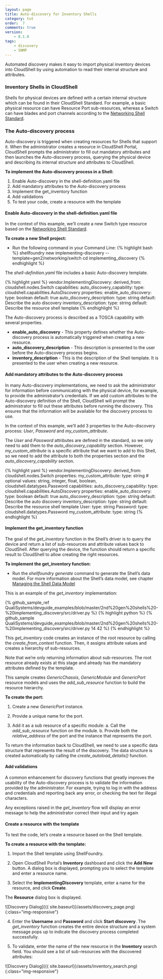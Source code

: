 ```yaml
---
layout: page
title: Auto-discovery for Inventory Shells
category: tut
order:  7
comments: true
version:
    - 8.1.0
tags:
    - discovery
    - SNMP
---
```

Automated discovery makes it easy to import physical inventory devices into CloudShell by using automation to read their internal structure and attributes.


### Inventory Shells in CloudShell

Shells for physical devices are defined with a certain internal structure which can be found in their CloudShell Standard. For example, a basic physical resource can have Resource Port sub-resources, whereas a Switch can have blades and port channels according to the
[Networking Shell Standard](https://github.com/QualiSystems/cloudshell-standards/blob/master/Documentation/networking_standard.md).


### The Auto-discovery process

Auto-discovery is triggered when creating resources for Shells that support it. When the administrator creates a resource in CloudShell Portal, CloudShell prompts the administrator to fill out mandatory attributes and then launches the Auto-discovery process, querying the physical device and describing its internal structure and attributes to CloudShell.


**To implement the Auto-discovery process in a Shell:**

1.	Enable Auto-discovery in the shell-definition.yaml file
2.	Add mandatory attributes to the Auto-discovery process
3.	Implement the get_inventory function
4.	Add validations
5.	To test your code, create a resource with the template



#### Enable Auto-discovery in the shell-definition.yaml file
In the context of this example, we’ll create a new Switch type resource based on the
[Networking Shell Standard](https://github.com/QualiSystems/cloudshell-standards/blob/master/Documentation/networking_standard.md).

**To create a new Shell project:**
* Run the following command in your Command Line:
{% highlight bash %}
shellfoundry new implementing-discovery --template=gen2/networking/switch
cd implementing_discovery
{% endhighlight %}


The _shell-definition.yaml_ file includes a basic Auto-discovery template.

{% highlight yaml %}
vendor.ImplementingDiscovery:
  derived_from: cloudshell.nodes.Switch
  capabilities:
    auto_discovery_capability:
      type: cloudshell.capabilities.AutoDiscovery
      properties:
        enable_auto_discovery:
          type: boolean
          default: true
        auto_discovery_description:
          type: string
          default: Describe the auto discovery
        inventory_description:
          type: string
          default: Describe the resource shell template
{% endhighlight %}


The Auto-discovery process is described as a TOSCA capability with several properties.
*	**enable_auto_discovery** - This property defines whether the Auto-discovery process is automatically triggered when creating a new resource.
*	**auto_discovery_description** - This description is presented to the user before the Auto-discovery process begins.
*	**inventory_description** - This is the description of the Shell template. It is presented to the user when creating a new resource.


#### Add mandatory attributes to the Auto-discovery process
In many Auto-discovery implementations, we need to ask the administrator for information before communicating with the physical device, for example, to provide the administrator’s credentials. If we add custom attributes to the Auto-discovery definition of the Shell, CloudShell will prompt the administrator to fill out these attributes before running the discovery. This ensures that the information will be available for the discovery process to use.

In the context of this example, we’ll add 3 properties to the Auto-discovery process: _User_, _Password_ and _my_custom_attribute_.

The _User_ and _Password_ attributes are defined in the standard, so we only need to add them to the _auto_discovery_capability_ section. However, _my_custom_attribute_ is a specific attribute that we want to add to this Shell, so we need to add the attribute to both the properties section and the _auto_discovery_capability_ section.

{% highlight yaml %}
vendor.ImplementingDiscovery:
  derived_from: cloudshell.nodes.Switch
  properties:
    my_custom_attribute:
      type: string          # optional values: string, integer, float, boolean, cloudshell.datatypes.Password
  capabilities:
    auto_discovery_capability:
      type: cloudshell.capabilities.AutoDiscovery
      properties:
        enable_auto_discovery:
          type: boolean
          default: true
        auto_discovery_description:
          type: string
          default: Describe the auto discovery
        inventory_description:
          type: string
          default: Describe the resource shell template
        User:
          type: string
        Password:
          type: cloudshell.datatypes.Password
        my_custom_attribute:
          type: string
{% endhighlight %}



#### Implement the get_inventory function

The goal of the _get_inventory_ function in the Shell’s driver is to query the device and return a list of sub-resources and attribute values back to CloudShell.
After querying the device, the function should return a specific result to CloudShell to allow creating the right resources.

**To implement the get_inventory function:**

* Run the _shellfoundry generate_ command to generate the Shell’s data model.
  For more information about the Shell’s data model, see chapter [Managing the Shell Data Model]({{site.baseurl}}/shells/generating-shell-data-model.html)

This is an example of the _get_inventory_ implementation:

{% github_sample_ref QualiSystems/devguide_examples/blob/master/2nd%20gen%20shells%20-%20implementing_discovery/src/driver.py %}
{% highlight python %}
{% github_sample QualiSystems/devguide_examples/blob/master/2nd%20gen%20shells%20-%20implementing_discovery/src/driver.py 14 42 %}
{% endhighlight %}

This _get_inventory_ code creates an instance of the root resource by calling the _create_from_context_ function. Then, it assigns attribute values and creates a hierarchy of sub-resources.

Note that we’re only returning information about sub-resources. The root resource already exists at this stage and already has the mandatory attributes defined by the template.

This sample creates _GenericChassis_, _GenericModule_ and _GenericPort_ resource models and uses the _add_sub_resource_ function to build the resource hierarchy.


**To create the port:**

1) Create a new _GenericPort_ instance.

2) Provide a unique name for the port.

3) Add it as a sub resource of a specific module:
  a.	Call the _add_sub_resource_ function on the module.
  b.	Provide both the _relative_address_ of the port and the instance that represents the port.


To return the information back to CloudShell, we need to use a specific data structure that represents the result of the discovery. The data structure is created automatically by calling the _create_autoload_details()_ function.



#### Add validations

A common enhancement for discovery functions that greatly improves the usability of the Auto-discovery process is to validate the information provided by the administrator. For example, trying to log in with the address and credentials and reporting back any error, or checking the text for illegal characters.

Any exceptions raised in the _get_inventory_ flow will display an error message to help the administrator correct their input and try again



#### Create a resource with the template

To test the code, let’s create a resource based on the Shell template.

**To create a resource with the template:**

1) Import the Shell template using ShellFoundry.

2) Open CloudShell Portal’s **Inventory** dashboard and click the **Add New** button.
A dialog box is displayed, prompting you to select the template and enter a resource name.

3) Select the **ImplementingDiscovery** template, enter a name for the resource, and click **Create**.


The **Resource** dialog box is displayed.

![Discovery Dialog]({{ site.baseurl}}/assets/discovery_page.png){:class="img-responsive"}

4) Enter the **Username** and **Password** and click **Start discovery**.
The _get_inventory_ function creates the entire device structure and a system message pops up to indicate the discovery process completed successfully.

5) To validate, enter the name of the new resource in the **Inventory** search field.
You should see a list of sub-resources with the discovered attributes:


![Discovery Dialog]({{ site.baseurl}}/assets/inventory_search.png){:class="img-responsive"}
